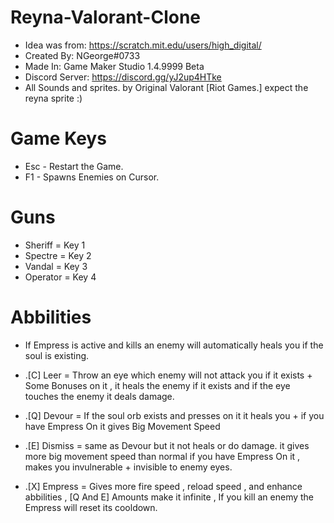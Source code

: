 # Reyna-Valorant-Clone
- Idea was from: https://scratch.mit.edu/users/high_digital/
- Created By: NGeorge#0733
- Made In: Game Maker Studio 1.4.9999 Beta
- Discord Server: https://discord.gg/yJ2up4HTke
- All Sounds and sprites. by Original Valorant [Riot Games.] expect the reyna sprite :)

# Game Keys
- Esc - Restart the Game.
- F1 - Spawns Enemies on Cursor.

# Guns
- Sheriff = Key 1
- Spectre = Key 2
- Vandal = Key 3
- Operator = Key 4

# Abbilities

- If Empress is active and kills an enemy will automatically heals you if the soul is existing.

- .[C] Leer = Throw an eye which enemy will not attack you if it exists + Some Bonuses on it , it heals the enemy if it exists and if the eye touches the enemy it deals damage.
- .[Q] Devour = If the soul orb exists and presses on it it heals you + if you have Empress On it gives Big Movement Speed
- .[E] Dismiss = same as Devour but it not heals or do damage. it gives more big movement speed than normal if you have Empress On it , makes you invulnerable + invisible to enemy eyes.
- .[X] Empress = Gives more fire speed , reload speed , and enhance abbilities , [Q And E] Amounts make it infinite , If you kill an enemy the Empress will reset its cooldown.
